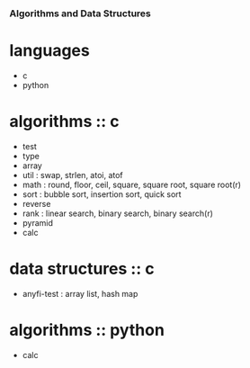 ### Algorithms and Data Structures

# languages
  - c
  - python

# algorithms :: c
  - test
  - type
  - array
  - util : swap, strlen, atoi, atof
  - math : round, floor, ceil, square, square root, square root(r) 
  - sort : bubble sort, insertion sort, quick sort
  - reverse
  - rank : linear search, binary search, binary search(r)
  - pyramid
  - calc

# data structures :: c
  - anyfi-test : array list, hash map 

# algorithms :: python
  - calc

